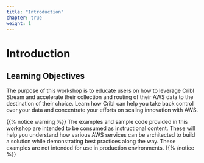 ```yaml
---
title: "Introduction"
chapter: true
weight: 1
---
```


# Introduction

## Learning Objectives <!-- MODIFY THIS SUBHEADING -->

The purpose of this workshop is to educate users on how to leverage Cribl Stream and accelerate their collection and routing of their AWS data to the destination of their choice. Learn how Cribl can help you take back control over your data and concentrate your efforts on scaling innovation with AWS.








{{% notice warning %}}
The examples and sample code provided in this workshop are intended to be consumed as instructional content. These will help you understand how various AWS services can be architected to build a solution while demonstrating best practices along the way. These examples are not intended for use in production environments.
{{% /notice %}}




